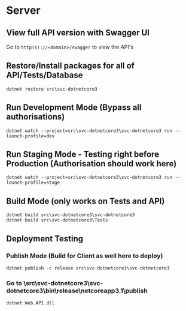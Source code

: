 # Server

## View full API version with Swagger UI
Go to `http(s)://<domain>/swagger` to view the API's

## Restore/Install packages for all of API/Tests/Database
```[cmd]
dotnet restore src\svc-dotnetcore3
```

## Run Development Mode (Bypass all authorisations)
```[cmd]
dotnet watch --project=src\svc-dotnetcore3\svc-dotnetcore3 run --launch-profile=dev
```

## Run Staging Mode - Testing right before Production (Authorisation should work here)
```[cmd]
dotnet watch --project=src\svc-dotnetcore3\svc-dotnetcore3 run --launch-profile=stage
```

## Build Mode (only works on Tests and API)
```[cmd]
dotnet build src\svc-dotnetcore3\svc-dotnetcore3
dotnet build src\svc-dotnetcore3\Tests
```

## Deployment Testing
### Publish Mode (Build for Client as well here to deploy)
```[cmd]
dotnet publish -c release src\svc-dotnetcore3\svc-dotnetcore3
```
### Go to \src\svc-dotnetcore3\svc-dotnetcore3\bin\release\netcoreapp3.1\publish
```[cmd]
dotnet Web.API.dll
```
